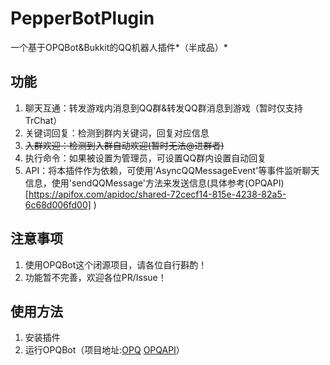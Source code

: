# PepperBotPlugin

一个基于OPQBot&Bukkit的QQ机器人插件*（半成品）*

## 功能

1. 聊天互通：转发游戏内消息到QQ群&转发QQ群消息到游戏（暂时仅支持TrChat）
2. 关键词回复：检测到群内关键词，回复对应信息
3. ~~入群欢迎：检测到入群自动欢迎(暂时无法@进群者)~~
4. 执行命令：如果被设置为管理员，可设置QQ群内设置自动回复
5. API：将本插件作为依赖，可使用'AsyncQQMessageEvent'等事件监听聊天信息，使用'sendQQMessage'方法来发送信息(具体参考(OPQAPI)[https://apifox.com/apidoc/shared-72cecf14-815e-4238-82a5-6c68d006fd00] )

## 注意事项

1. 使用OPQBot这个闭源项目，请各位自行斟酌！
2. 功能暂不完善，欢迎各位PR/Issue！

## 使用方法
1. 安装插件
2. 运行OPQBot（项目地址:[OPQ](https://github.com/opq-osc/OPQ) [OPQAPI](https://apifox.com/apidoc/shared-72cecf14-815e-4238-82a5-6c68d006fd00)）
